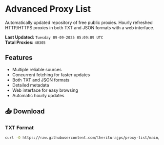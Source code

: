 # Advanced Proxy List

Automatically updated repository of free public proxies. Hourly refreshed HTTP/HTTPS proxies in both TXT and JSON formats with a web interface.

**Last Updated:** `Tuesday 09-09-2025 05:09:09 UTC`  
**Total Proxies:** `40305`

## Features
- Multiple reliable sources
- Concurrent fetching for faster updates
- Both TXT and JSON formats
- Detailed metadata
- Web interface for easy browsing
- Automatic hourly updates

## 📥 Download

### TXT Format
```bash
curl -O https://raw.githubusercontent.com/theriturajps/proxy-list/main/proxies.txt